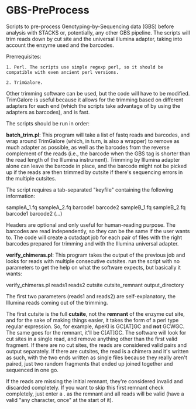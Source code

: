 # GBS-PreProcess
Scripts to pre-process Genotyping-by-Sequencing data (GBS) before analysis with STACKS or,
potentially, any other GBS pipeline. The scripts will trim reads down by cut site and the
universal illumina adapter, taking into account the enzyme used and the barcodes.

Prerrequisites:

    1. Perl. The scripts use simple regexp perl, so it should be compatible with even ancient perl versions.

    2. TrimGalore.

Other trimming software can be used, but the code will have to be modified. TrimGalore is
useful because it allows for the trimming based on different adapters for each end (which
the scripts take advantage of by using the adapters as barcodes), and is fast.

The scripts should be run in order:

**batch_trim.pl**: This program will take a list of fastq reads and barcodes, and wrap around
TrimGalore (which, in turn, is also a wrapper) to remove as much adapter as possible, as
well as the barcodes from the reverse complement of the reads (i.e., the barcode when the
GBS tag is shorter than the read length of the Illumina instrument). Trimming by Illumina
adapter alone can leave the barcode in place, and the barcode might not be picked up if the
reads are then trimmed by cutsite if there's sequencing errors in the multiple cutsites.

The script requires a tab-separated "keyfile" containing the following information:

sampleA_1.fq sampleA_2.fq barcode1 barcode2
sampleB_1.fq sampleB_2.fq barcode1 barcode2
(...)

Headers are optional and only useful for human-reading purpose. The barcodes are read
independently, so they can be the same if the user wants to. The code will create a
cutadapt job for each pair of files with the right barcodes prepared for trimming and
with the Illumina universal adapter.

**verify_chimeras.pl**: This program takes the output of the previous job and looks for reads
with multiple consecutive cutsites. run the script with no parameters to get the help
on what the software expects, but basically it wants:

verify_chimeras.pl reads1 reads2 cutsite cutsite_remnant output_directory

The first two parameters (reads1 and reads2) are self-explanatory, the Illumina reads coming
out of the trimming.

The first cutsite is the full **cutsite**, not the **remnant** of the enzyme cut site,
and for the sake of making things easier, it takes the form of a perl type regular
expression. So, for example, ApeKI is GC\[AT\]GC and **not** GCWGC. The same goes for the
remnant, it'll be C\[AT\]GC. The software will look for cut sites in a single read,
and remove anything other than the first valid fragment. If there are no cut sites, the
reads are considered valid pairs and output separately. If there are cutsites, the read
is a chimera and it's written as such, with the two ends written as single files because
they really aren't paired, just two random fragments that ended up joined together and
sequenced in one go.

If the reads are missing the initial remnant, they're considered invalid and discarded
completely. If you want to skip this first remnant check completely, just enter a . as the
remnant and all reads will be valid (have a valid "any character, once" at the start of it).
